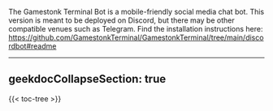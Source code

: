 The Gamestonk Terminal Bot is a mobile-friendly social media chat bot. This version is meant to be deployed on Discord, but there may be other compatible venues such as Telegram. Find the installation instructions here: https://github.com/GamestonkTerminal/GamestonkTerminal/tree/main/discordbot#readme

---
geekdocCollapseSection: true
---

{{< toc-tree >}}
